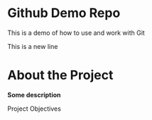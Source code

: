 # Github Demo Repo
This is a demo of how to use and work with Git

This is a new line

# About the Project
**Some description**

Project Objectives